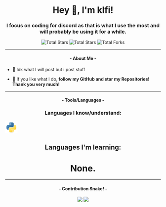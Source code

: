 <h1 align="center">Hey 👋, I'm klfi!</h1>
<h3 align="center">I focus on coding for discord as that is what I use the most and will probably be using it for a while.</h3>

<p align="center">
<img src="https://komarev.com/ghpvc/?username=klfi&label=Total%20Views&color=b700bf&style=flat" alt="Total Stars" />
<img src="https://img.shields.io/badge/dynamic/json?&label=Total%20Stars&color=ff0000&style=flat&style=for-the-badge&query=%24.stars&url=https://api.github-star-counter.workers.dev/user/klfi" alt="Total Stars" ></a>
<img src="https://img.shields.io/badge/dynamic/json?&label=Total%20Forks&color=ff7700&style=flat&style=for-the-badge&query=%24.forks&url=https://api.github-star-counter.workers.dev/user/klfi" alt="Total Forks"></a> </p>

---

<h4 align="center">- About Me - </h4>

- 💬 Idk what I will post but i post stuff

- 🌟 If you like what I do, **follow my GitHub and star my Repositories! Thank you very much!**

---

<h4 align="center">- Tools/Languages -</h4>

<h3 align="center">Languages I know/understand:</h3>
</a> <a href="https://www.python.org" target="_blank" rel="noreferrer"> <img src="https://raw.githubusercontent.com/devicons/devicon/master/icons/python/python-original.svg" alt="python" width="40" height="40"/> </a> </p>

<h2 align="center">Languages I'm learning: </h2>
<h1 align="center"> None.</h1>

---

<h4 align="center">- Contribution Snake! -</h4>

<p align="center">
    <img src="https://github.com/klfi/klfi/blob/output/github-contribution-grid-snake.svg#gh-light-mode-only">
    <img src="https://github.com/kfli/kfli/blob/output/github-contribution-grid-snake-dark.svg#gh-dark-mode-only">
</p>
